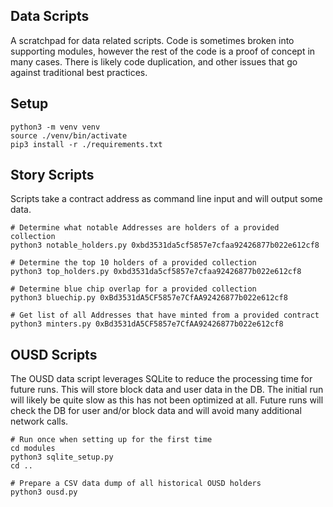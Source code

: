 ## Data Scripts

A scratchpad for data related scripts. Code is sometimes broken into supporting modules, however
the rest of the code is a proof of concept in many cases. There is likely code duplication, and
other issues that go against traditional best practices.

## Setup

```
python3 -m venv venv
source ./venv/bin/activate
pip3 install -r ./requirements.txt
```

## Story Scripts

Scripts take a contract address as command line input and will output some data.

```
# Determine what notable Addresses are holders of a provided collection
python3 notable_holders.py 0xbd3531da5cf5857e7cfaa92426877b022e612cf8

# Determine the top 10 holders of a provided collection
python3 top_holders.py 0xbd3531da5cf5857e7cfaa92426877b022e612cf8

# Determine blue chip overlap for a provided collection
python3 bluechip.py 0xBd3531dA5CF5857e7CfAA92426877b022e612cf8

# Get list of all Addresses that have minted from a provided contract
python3 minters.py 0xBd3531dA5CF5857e7CfAA92426877b022e612cf8
```

## OUSD Scripts

The OUSD data script leverages SQLite to reduce the processing time for future runs. This
will store block data and user data in the DB. The initial run will likely be quite slow
as this has not been optimized at all. Future runs will check the DB for user and/or block
data and will avoid many additional network calls.

```
# Run once when setting up for the first time
cd modules
python3 sqlite_setup.py
cd ..
```

```
# Prepare a CSV data dump of all historical OUSD holders
python3 ousd.py
```